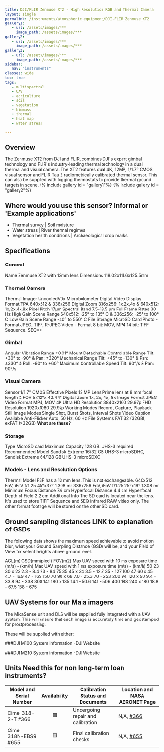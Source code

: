 ```yaml
---
title: DJI/FLIR Zenmuse XT2 - High Resolution RGB and Thermal Camera
layout: single
permalink: /instruments/atmospheric_equipment/DJI-FLIR_Zenmuse_XT2
gallery1:
   - url: /assets/images/***
     image_path: /assets/images/***
gallery2:
   - url: /assets/images/***
     image_path: /assets/images/***
gallery3:
   - url: /assets/images/***
     image_path: /assets/images/***
sidebar:
   nav: "instruments"
classes: wide
toc: true
tags:
   - multispectral
   - UAV
   - agriculture
   - soil
   - vegetation
   - biomass
   - thermal
   - heat map
   - water stress

---
```

## Overview
The Zenmuse XT2 from DJI and FLIR, combines DJI's expert gimbal technology and FLIR's industry-leading thermal technology in a dual thermal and visual camera. The XT2 features dual 4K, 12MP, 1/1.7° CMOS visual sensor and FLIR Tau 2 radiometrically calibrated thermal sensor. This can also be supplied with logging thermostats to provide thermal ground targets in scene.
{% include  gallery id = "gallery1"%}
{% include  gallery id = "gallery2"%}

## Where would you use this sensor? **Informal or 'Example applications'**
- Thermal survey | Soil moisture
- Water stress | River thermal regimes
- Vegetation health conditions | Archaeological crop marks
 
## Specifications
### General
Name	Zenmuse XT2 with 13mm lens
Dimensions	118.02x111.6x125.5mm
### Thermal Camera
Thermal Imager	UncooledV0x Microbolometer
Digital Video Display Format/FPA	640x512 & 336x256
Digital Zoom	336x256: 1x,2x,4x & 640x512: 1x,2x,4x,8x
Pixel Pitch	17µm 
Spectral Band	7.5-13.5 µm
Full Frame Rates	30 Hz
High Gain Scene Range	640x512: -25° to 135° C & 336x256: -25° to 100° C
Low Gain Scene Range	-40° to 550° C
File Storage	MicroSD Card
Photo - Format	JPEG, TIFF, R-JPEG
Video - Format	8 bit: MOV, MP4 14 bit: TIFF Sequence, SEQ**
### Gimbal
Angular Vibration Range	±0.01°
Mount	Detachable
Controllable Range	Tilt: +30° to -90° & Pan: ±320°
Mechanical Range	Tilt: +45° to -130° & Pan: ±330° & Roll: -90° to +60°
Maximum Controllable Speed 	Tilt: 90°/s & Pan: 90°/s
### Visual Camera
Sensor	1/1.7" CMOS
Effective Pixels	12 MP
Lens	Prime lens at 8 mm focal length & FOV 57.12°x 42.44°
Digital Zoom	1x, 2x, 4x, 8x
Image Format	JPEG 
Video Format	MP4, MOV
4K Ultra HD Resolution	3840x2160 29.97p
FHD Resolution	1920x1080 29.97p
Working Modes	Record, Capture, Playback
Still Image Modes	Single Shot, Burst Shots, Interval Shots
Video Caption	Available
Anti-Flicker	Auto, 50 Hz, 60 Hz
File Systems	FAT 32 (32GB), exFAT (>32GB) **What are these?**
### Storage
Type	MicroSD card
Maximum Capacity	128 GB. UHS-3 required
Recommended Model	Sandisk Extreme 16/32 GB UHS-3 microSDHC, Sandisk Extreme 64/128 GB UHS-3 microSDXC
### Models - Lens and Resolution Options
Thermal Model	FSF has a 13 mm lens. This is not exchangeable.
640x512 FoV, iFoV	f/1.25 45°x37° 1.308 mr
336x256 FoV, iFoV	f/1.25 25°x19° 1.308 mr
Minimum Focus Distance	7.6 cm
Hyperfocal Distance	4.4 cm
Hyperfocal Depth of Field	2.2 cm
Additional Info	The SD card is located near the lens. It's used to store TIFF Sequence and SEQ infrared RAW video only. The other format footage will be stored on the other SD card.

## Ground sampling distances **LINK to explanation of GSDs**
The following data shows the maximum speed achievable to avoid motion blur, what your Ground Sampling Distance (GSD) will be, and your Field of View for select heights above ground level.

AGL(m)	GSD(mm/pixel)	FOV(m2)	Max UAV speed with 10 ms exposure time (m/s) - (km/h)	Max UAV speed with 1 ms exposure time (m/s) - (km/h)
50	23	30 x 23	2.3 - 8.4	23 - 84
75	35	45 x 34	3.5 - 12.7	35 - 127
100	47	60 x 45	4.7 - 16.9	47 - 169
150	70	90 x 68	7.0 - 25.3	70 - 253
200	94	120 x 90	9.4 - 33.8	94 - 338
300	141	180 x 135	14.1 - 50.6	141 - 506
400	188	240 x 180	18.8 - 67.5	188 - 675

## UAV Systems for our Maia imagers
The MicaSense unit and DLS will be supplied fully integrated with a UAV system. This will ensure that each image is accurately time and geostamped for prostprocessing.

These will be supplied with either:

###DJI M100
System information -DJI Website

###DJI M210
System information -DJI Website


## Units **Need this for non long-term loan instruments?**

 Model and Serial Number | Availability | Calibration Status and Documents | Location and NASA AERONET Page 
 --------------------------------| :----------: | -------------------------------- | ------------------------------ 
 Cimel 318-2-T #366              |   🟥        | Undergoing repair and calibration | N/A, [#366](https://aeronet.gsfc.nasa.gov/cgi-bin/data_display_aod_v3?site=Loch_Leven&nachal=2&level=1&place_code=10)
 Cimel 318N-EBS9 #655            |   🟨        | Final calibration checks          | N/A, [#655](https://aeronet.gsfc.nasa.gov/cgi-bin/data_display_aod_v3?site=Edinburgh&nachal=2&level=1&place_code=10) 
